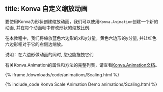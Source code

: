 title: Konva 自定义缩放动画
---

要使用Konva为形状创建缩放动画，我们可以使用`Konva.Animation`创建一个新的动画, 并在每个动画帧中修改形状的缩放比例.

在本教程中，我们将缩放蓝色六边形的x和y分量，黄色六边形的y分量, 并让红色六边形相对于它的右侧边缩放。

说明：在六边形做动画的同时, 您也能拖拽它们

有关Konva.Animation的属性和方法的完整列表，请查看[Konva.Animation文档](https://konvajs.github.io/api/Konva.Animation.html)。


{% iframe /downloads/code/animations/Scaling.html %}

{% include_code Konva Scale Animation Demo animations/Scaling.html %}
